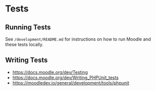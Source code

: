 # Tests

## Running Tests

See `/development/README.md` for instructions on how to run Moodle and these tests locally.

## Writing Tests

 * https://docs.moodle.org/dev/Testing
 * https://docs.moodle.org/dev/Writing_PHPUnit_tests
 * https://moodledev.io/general/development/tools/phpunit
